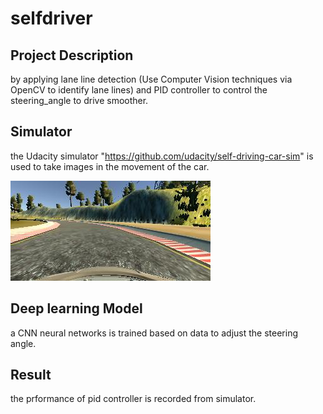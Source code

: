 # selfdriver
## Project Description <br>
by applying lane line detection (Use Computer Vision techniques via OpenCV to identify lane lines) and PID controller to control the steering_angle to drive smoother. 
<br>

## Simulator
the Udacity simulator "https://github.com/udacity/self-driving-car-sim" is used to take images in the movement of the car.


![alt text](https://github.com/msh8261/selfdriver/blob/master/test/sim-img.jpg?raw=true "Title")

## Deep learning Model 
a CNN neural networks is trained based on data to adjust the steering angle.

## Result
the prformance of pid controller is recorded from simulator.





